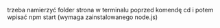 trzeba namierzyć folder strona w terminalu poprzed komendę cd i potem wpisać npm start (wymaga zainstalowanego node.js)

